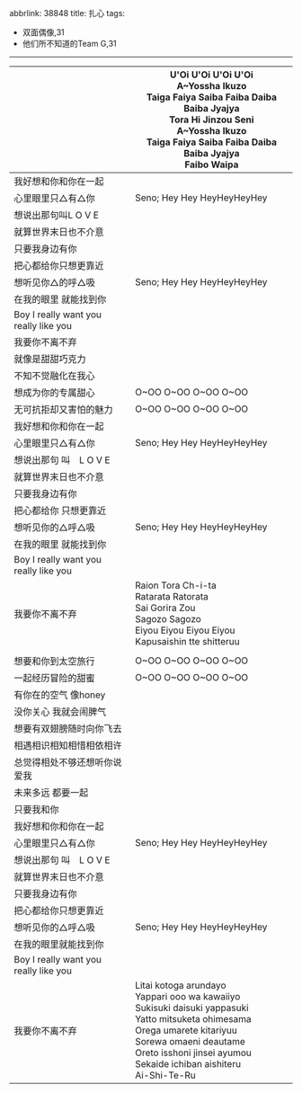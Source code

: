 abbrlink: 38848
title: 扎心
tags:
  - 双面偶像,31
  - 他们所不知道的Team G,31
---
|      |U'Oi U'Oi U'Oi U'Oi<br>A~Yossha Ikuzo<br>Taiga Faiya Saiba Faiba Daiba Baiba Jyajya<br>Tora Hi Jinzou Seni<br>A~Yossha Ikuzo<br>Taiga Faiya Saiba Faiba Daiba Baiba Jyajya<br>Faibo Waipa|
|--|--|
|我好想和你和你在一起|      |
|心里眼里只△有△你|Seno; Hey Hey HeyHeyHeyHey|
|想说出那句叫L O V E|      |
|就算世界末日也不介意|      |
|只要我身边有你|      |
|把心都给你只想更靠近|      |
|想听见你△的呼△吸|Seno; Hey Hey HeyHeyHeyHey|
|在我的眼里 就能找到你|      |
|Boy I really want you really like you|      |
|我要你不离不弃|      |
|就像是甜甜巧克力|      |
|不知不觉融化在我心|      |
|想成为你的专属甜心|O~OO O~OO O~OO O~OO|
|无可抗拒却又害怕的魅力|O~OO O~OO O~OO O~OO|
|我好想和你和你在一起|      |
|心里眼里只△有△你|Seno; Hey Hey HeyHeyHeyHey|
|想说出那句 叫　L O V E|      |
|就算世界末日也不介意|      |
|只要我身边有你|      |
|把心都给你 只想更靠近|      |
|想听见你的△呼△吸|Seno; Hey Hey HeyHeyHeyHey|
|在我的眼里 就能找到你|      |
|Boy I really want you really like you|      |
|我要你不离不弃|Raion Tora Ch-i-ta<br>Ratarata Ratorata<br>Sai Gorira Zou<br>Sagozo Sagozo<br>Eiyou Eiyou Eiyou Eiyou<br>Kapusaishin tte shitteruu|
|      |      |
|想要和你到太空旅行|O~OO O~OO O~OO O~OO|
|一起经历冒险的甜蜜|O~OO O~OO O~OO O~OO|
|有你在的空气 像honey|      |
|没你关心 我就会闹脾气|      |
|想要有双翅膀随时向你飞去|      |
|相遇相识相知相惜相依相许|      |
|总觉得相处不够还想听你说爱我|      |
|未来多远 都要一起|      |
|只要我和你|      |
|我好想和你和你在一起|      |
|心里眼里只△有△你|Seno; Hey Hey HeyHeyHeyHey|
|想说出那句 叫　L O V E|      |
|就算世界末日也不介意|      |
|只要我身边有你|      |
|把心都给你只想更靠近|      |
|想听见你的△呼△吸|Seno; Hey Hey HeyHeyHeyHey|
|在我的眼里就能找到你|      |
|Boy I really want you really like you|      |
|我要你不离不弃|Litai kotoga arundayo<br>Yappari ooo wa kawaiiyo<br>Sukisuki daisuki yappasuki<br>Yatto mitsuketa ohimesama<br>Orega umarete kitariyuu<br>Sorewa omaeni deautame<br>Oreto isshoni jinsei ayumou<br>Sekaide ichiban aishiteru<br>Ai-Shi-Te-Ru|